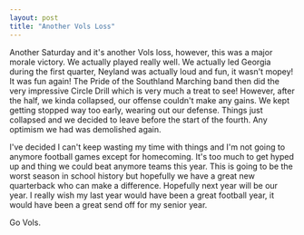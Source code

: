 ```yaml
---
layout: post
title: "Another Vols Loss"
---
```


Another Saturday and it's another Vols loss, however, this was a major morale victory. We actually played really well. We actually led Georgia during the first
quarter, Neyland was actually loud and fun, it wasn't mopey! It was fun again! The Pride of the Southland Marching band then did the very impressive
Circle Drill which is very much a treat to see! However, after the half, we kinda collapsed, our offense couldn't make any gains. We kept getting stopped way too early,
wearing out our defense. Things just collapsed and we decided to leave before the start of the fourth. Any optimism we had was demolished again.

I've decided I can't keep wasting my time with things and I'm not going to anymore football games except for homecoming. It's too much to get hyped up and
thing we could beat anymore teams this year. This is going to be the worst season in school history but hopefully we have a great new quarterback who can make a difference.
Hopefully next year will be our year. I really wish my last year would have been a great football year, it would have been a great send off for my senior year.

Go Vols.
